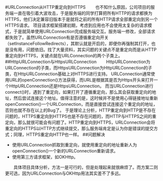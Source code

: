 #URLConnection从HTTP重定向到HTTPS
　　也不知什么原因，公司项目的服务端一直在吸引着大波攻击，于是服务端的同学打算把所有HTTP的请求都换为HTTPS，他们决定兼容旧版本于是就将之前的所有HTTP请求全部重定向到另一个HTTPS请求。
项目请求框架搭建初期，考虑到应用也不会使用太复杂的请求模式，于是就简单使用URLConnection完成服务端交互。服务端一修改，全部请求都失败了。虽然URLConnection有是否遵循重定向开关（setInstanceFollowRedirects），其默认就是开启的，即便你再强制其打开，也是没有用，问题依旧。找了大量资料，其实问题的关键点不是重定向而是从HTTP重定向到HTTPS，关键点就在URLConnection的两个子类上。
##HttpURLConnection与HttpsURLConnection
　　HttpURLConnection为URLConnection的子类，而HttpsURLConnection为HttpURLConnection的子类，在HttpURLConnection基础上对HTTPS进行支持。
URLConnection通常使用URL的openConnection()方法获得，而URL是根据其是否为Https开头来打开一个HttpURLConnection还是HttpsURLConnection。
而当URLConnection进行connect()时，遇到了重定向，如果打开了遵循重定向，那么其会获取重定向的地址，然后尝试连接这个地址。值得注意的是，这时候并不是使用心得链接地址重新openConnection()一个URLConnection，而是直接尝试连接这个重定向的地址，否则也就不存在以上的Bug了。
于是理论上分析，HTTP重定向到HTTP是不存在问题的，HTTPS重定向到HTTPS也是不存在问题的，而HTTP与HTTPS之间的重定向，那么就很可能会有问题了。HTTP重定向到HTTPS，URLConnection会将重定向的HTTPS以HTTP方式继续提交，那么服务端肯定是认为你是错误的提交方式；同理，HTTPS重定向HTTP也一样。
##问题解决
- 使用URLConnection抓取到重定向，就使用重定向的地址重新人为openConnection()一个新的URLConnection重新请求。
- 使用第三方请求框架，如OKHttp。

　　具体项目具体分析，方法一是可行的，但是处理起来就很麻烦了。而方案二则更可选，因为URLConnection与OKHttp用法其实差不了多远。